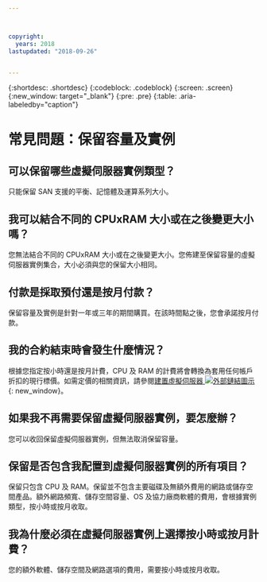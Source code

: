 ```yaml
---



copyright:
  years: 2018
lastupdated: "2018-09-26"


---
```


{:shortdesc: .shortdesc}
{:codeblock: .codeblock}
{:screen: .screen}
{:new_window: target="_blank"}
{:pre: .pre}
{:table: .aria-labeledby="caption"}

# 常見問題：保留容量及實例 

## 可以保留哪些虛擬伺服器實例類型？
只能保留 SAN 支援的平衡、記憶體及運算系列大小。

## 我可以結合不同的 CPUxRAM 大小或在之後變更大小嗎？
您無法結合不同的 CPUxRAM 大小或在之後變更大小。您佈建至保留容量的虛擬伺服器實例集合，大小必須與您的保留大小相同。 

## 付款是採取預付還是按月付款？
保留容量及實例是針對一年或三年的期間購買。在該時間點之後，您會承諾按月付款。 

## 我的合約結束時會發生什麼情況？
根據您指定按小時還是按月計費，CPU 及 RAM 的計費將會轉換為套用任何帳戶折扣的現行標價。如需定價的相關資訊，請參閱[建置虛擬伺服器 ![外部鏈結圖示](../icons/launch-glyph.svg "外部鏈結圖示")](https://www.ibm.com/cloud-computing/bluemix/virtual-servers){: new_window}。

## 如果我不再需要保留虛擬伺服器實例，要怎麼辦？
您可以收回保留虛擬伺服器實例，但無法取消保留容量。

## 保留是否包含我配置到虛擬伺服器實例的所有項目？
保留只包含 CPU 及 RAM。保留並不包含主要磁碟及無額外費用的網路或儲存空間產品。額外網路頻寬、儲存空間容量、OS 及協力廠商軟體的費用，會根據實例類型，按小時或按月收取。

## 我為什麼必須在虛擬伺服器實例上選擇按小時或按月計費？
您的額外軟體、儲存空間及網路選項的費用，需要按小時或按月收取。 

